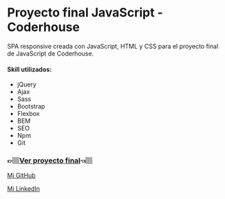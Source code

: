 # Proyecto final JavaScript - Coderhouse
SPA responsive creada con JavaScript, HTML y CSS para el proyecto final de JavaScript de Coderhouse.

#### Skill utilizados:
* jQuery
* Ajax
* Sass
* Bootstrap
* Flexbox
* BEM
* SEO
* Npm
* Git


### 👉🏼[Ver proyecto final](https://franrappazzini.github.io/Proyecto_Final_JavaScript_Coder/)👈🏼

[Mi GitHub](https://github.com/franRappazzini)

[Mi LinkedIn](https://www.linkedin.com/in/franciscorappazzini/)
